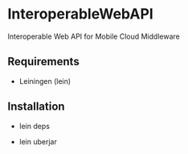 InteroperableWebAPI
===================

Interoperable Web API for Mobile Cloud Middleware


Requirements
------------

- Leiningen (lein)


Installation
-------------

- lein deps

- lein uberjar

